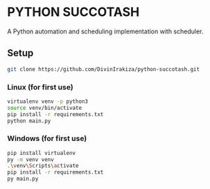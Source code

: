 # PYTHON SUCCOTASH

A Python automation and scheduling implementation with scheduler.


## Setup
```bash
git clone https://github.com/DivinIrakiza/python-succotash.git
```

### Linux (for first use)
```bash
virtualenv venv -p python3
source venv/bin/activate
pip install -r requirements.txt
python main.py
```

### Windows (for first use)
```bash
pip install virtualenv
py -m venv venv
.\venv\Scripts\activate
pip install -r requirements.txt
py main.py
```
